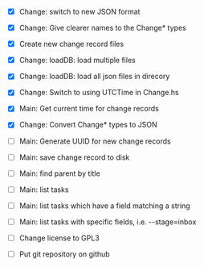 - [x] Change: switch to new JSON format
- [x] Change: Give clearer names to the Change* types
- [x] Create new change record files
- [x] Change: loadDB: load multiple files
- [x] Change: loadDB: load all json files in direcory
- [x] Change: Switch to using UTCTime in Change.hs
- [x] Main: Get current time for change records
- [x] Change: Convert Change* types to JSON
- [ ] Main: Generate UUID for new change records
- [ ] Main: save change record to disk
- [ ] Main: find parent by title
- [ ] Main: list tasks
- [ ] Main: list tasks which have a field matching a string
- [ ] Main: list tasks with specific fields, i.e. --stage=inbox

- [ ] Change license to GPL3
- [ ] Put git repository on github

